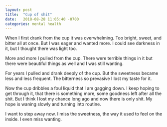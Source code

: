 ```yaml
---
layout: post
title:  "Cup of shit"
date:   2018-08-28 11:05:40 -0700
categories: mental health
---
```


When I first drank from the cup it was overwhelming. Too bright, sweet, and bitter all at once. But I was eager and wanted more. I could see darkness in it, but I thought there was light too.

More and more I pulled from the cup. There were terrible things in it but there were beautiful things as well and I was still wanting. 

For years I pulled and drank deeply of the cup. But the sweetness became less and less frequent. The bitterness so prevasive I lost my taste for it. 

Now the cup dribbles a foul liquid that I am gagging down. I keep hoping to get through it, that there is something more, some goodness left after all the shit. But I think I lost my chance long ago and now there is only shit. My hope is waning slowly and turning into routine. 

I want to step away now. I miss the sweetness, the way it used to feel on the inside. I even miss wanting. 